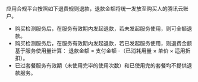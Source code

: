 应用合规平台按照如下退费规则退款，退款金额将统一发放至购买人的腾讯云账户。
- 购买检测服务后，在服务有效期内发起退款，若未发起服务使用，则可全额退款。
- 购买检测服务后，在服务有效期内发起退款，若已发起服务使用，则退费金额基于服务使用量计算：
退款金额 = 支付金额 -（已消耗用量 × 单价 × 适用折扣）。
- 已过套餐服务有效期（未使用完毕的使用次数）和已使用完的套餐均不提供退款服务。
